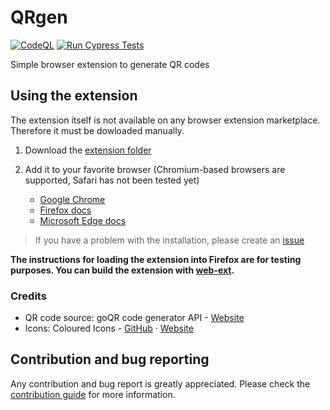 # QRgen
[![CodeQL](https://github.com/Stepan02/qrgen/actions/workflows/github-code-scanning/codeql/badge.svg)](https://github.com/Stepan02/qrgen/actions/workflows/github-code-scanning/codeql)
[![Run Cypress Tests](https://github.com/Stepan02/qrgen/actions/workflows/cypress.yml/badge.svg)](https://github.com/Stepan02/qrgen/actions/workflows/cypress.yml)

Simple browser extension to generate QR codes

## Using the extension
The extension itself is not available on any browser extension marketplace. Therefore it must be dowloaded manually.
1. Download the [extension folder](extension)
2. Add it to your favorite browser (Chromium-based browsers are supported, Safari has not been tested yet)
   
   - [Google Chrome](https://developer.chrome.com/docs/extensions/get-started/tutorial/hello-world)
   - [Firefox docs](https://extensionworkshop.com/documentation/develop/temporary-installation-in-firefox/)
   - [Microsoft Edge docs](https://learn.microsoft.com/en-us/microsoft-edge/extensions-chromium/getting-started/extension-sideloading)
  > If you have a problem with the installation, please create an [issue](https://github.com/Stepan02/qrgen/issues)

**The instructions for loading the extension into Firefox are for testing purposes. You can build the extension with [web-ext](https://extensionworkshop.com/documentation/develop/getting-started-with-web-ext/).**

### Credits
- QR code source: goQR code generator API - [Website](https://goqr.me/api/)
- Icons: Coloured Icons - [GitHub](https://github.com/dheereshagrwal/coloured-icons/tree/master) &centerdot; [Website](https://coloured-icons.vercel.app/)
## Contribution and bug reporting
Any contribution and bug report is greatly appreciated.
Please check the [contribution guide](https://github.com/Stepan02/qrgen/blob/main/CONTRIBUTING.md) for more information.
